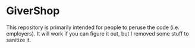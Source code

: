 # GiverShop

This repository is primarily intended for people to peruse the code (i.e. employers). It will work if you can figure it out, but I removed some stuff to sanitize it.
